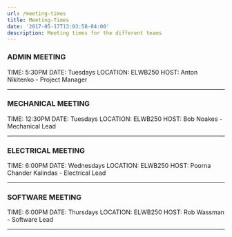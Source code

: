 ```yaml
---
url: /meeting-times
title: Meeting-Times
date: '2017-05-17T13:03:58-04:00'
description: Meeting times for the different teams
---
```



### ADMIN MEETING

TIME: 5:30PM
DATE: Tuesdays
LOCATION: ELWB250
HOST: Anton Nikitenko - Project Manager

---


### MECHANICAL MEETING

TIME: 12:30PM
DATE: Tuesdays
LOCATION: ELWB250
HOST: Bob Noakes - Mechanical Lead

---


### ELECTRICAL MEETING

TIME: 6:00PM
DATE: Wednesdays
LOCATION: ELWB250
HOST: Poorna Chander Kalindas - Electrical Lead

---

### SOFTWARE MEETING

TIME: 6:00PM
DATE: Thursdays
LOCATION: ELWB250
HOST: Rob Wassman - Software Lead

---

